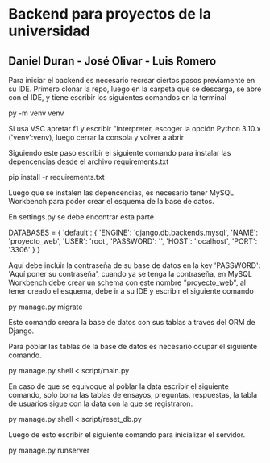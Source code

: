 # Backend para proyectos de la universidad
## Daniel Duran - José Olivar - Luis Romero

Para iniciar el backend es necesario recrear ciertos pasos previamente en su IDE.
Primero clonar la repo, luego en la carpeta que se descarga, se abre con el IDE, y tiene escribir los siguientes comandos en la terminal

py -m venv venv

Si usa VSC apretar f1 y escribir "interpreter, escoger la opción Python 3.10.x ('venv':venv), luego cerrar la consola y volver a abrir

Siguiendo este paso escribir el siguiente comando para instalar las depencencias desde el archivo requirements.txt

pip install -r requirements.txt

Luego que se instalen las depencencias, es necesario tener MySQL Workbench para poder crear el esquema de la base de datos.

En settings.py se debe encontrar esta parte

DATABASES = {
        'default': {
            'ENGINE': 'django.db.backends.mysql',
            'NAME': 'proyecto_web',
            'USER': 'root',
            'PASSWORD': '',
            'HOST': 'localhost',
            'PORT': '3306'
        }
    }

Aquí debe incluir la contraseña de su base de datos en la key 'PASSWORD': 'Aquí poner su contraseña', cuando ya se tenga la contraseña, en MySQL Workbench debe crear un schema con este nombre "proyecto_web", al tener creado el esquema, debe ir a su IDE y escribir el siguiente comando

py manage.py migrate

Este comando creara la base de datos con sus tablas a traves del ORM de Django.

Para poblar las tablas de la base de datos es necesario ocupar el siguiente comando.

py manage.py shell < script/main.py

En caso de que se equivoque al poblar la data escribir el siguiente comando, solo borra las tablas de ensayos, preguntas, respuestas, la tabla de usuarios sigue con la data con la que se registraron.

py manage.py shell < script/reset_db.py

Luego de esto escribir el siguiente comando para inicializar el servidor.

py manage.py runserver






